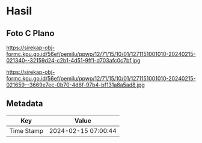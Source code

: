 # Hasil

## Foto C Plano

https://sirekap-obj-formc.kpu.go.id/56ef/pemilu/ppwp/12/71/15/10/01/1271151001010-20240215-021340--32159d24-c2b1-4d51-9ff1-d703afc0c7bf.jpg

https://sirekap-obj-formc.kpu.go.id/56ef/pemilu/ppwp/12/71/15/10/01/1271151001010-20240215-021659--3669e7ec-0b70-4d6f-97b4-bf131a8a5ad8.jpg


## Metadata

| Key        | Value               |
| ---------- | ------------------- |
| Time Stamp | 2024-02-15 07:00:44 |



